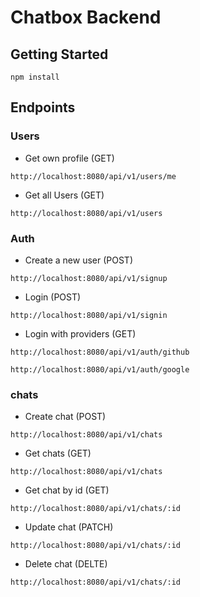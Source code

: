 # Chatbox Backend

## Getting Started

```
npm install
```

## Endpoints

### Users

- Get own profile (GET)

```
http://localhost:8080/api/v1/users/me
```

- Get all Users (GET)

```
http://localhost:8080/api/v1/users
```

### Auth

- Create a new user (POST)

```
http://localhost:8080/api/v1/signup

```

- Login (POST)

```
http://localhost:8080/api/v1/signin

```

- Login with providers (GET)

```
http://localhost:8080/api/v1/auth/github
```

```
http://localhost:8080/api/v1/auth/google
```

### chats

- Create chat (POST)

```
http://localhost:8080/api/v1/chats
```

- Get chats (GET)

```
http://localhost:8080/api/v1/chats
```

- Get chat by id (GET)

```
http://localhost:8080/api/v1/chats/:id
```

- Update chat (PATCH)

```
http://localhost:8080/api/v1/chats/:id
```

- Delete chat (DELTE)

```
http://localhost:8080/api/v1/chats/:id
```
